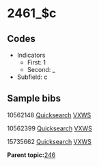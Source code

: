 # 2461\_$c

## Codes

-   Indicators
    -   First: 1
    -   Second: \_
-   Subfield: c

## Sample bibs

10562148 [Quicksearch](https://search.library.yale.edu/catalog/10562148) [VXWS](http://prodorbis.library.yale.edu:7014/vxws/GetHoldingsService?bibId=10562148)

10562399 [Quicksearch](https://search.library.yale.edu/catalog/10562399) [VXWS](http://prodorbis.library.yale.edu:7014/vxws/GetHoldingsService?bibId=10562399)

15735662 [Quicksearch](https://search.library.yale.edu/catalog/15735662) [VXWS](http://prodorbis.library.yale.edu:7014/vxws/GetHoldingsService?bibId=15735662)

**Parent topic:**[246](../../tags/246/246.md)

